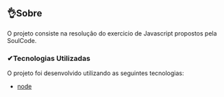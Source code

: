 ## 👌Sobre

O projeto consiste na resoluçâo do exercicio de Javascript propostos pela SoulCode.

### ✔Tecnologias Utilizadas

O projeto foi desenvolvido utilizando as seguintes tecnologias:

- [node](https://www.alura.com.br/)
